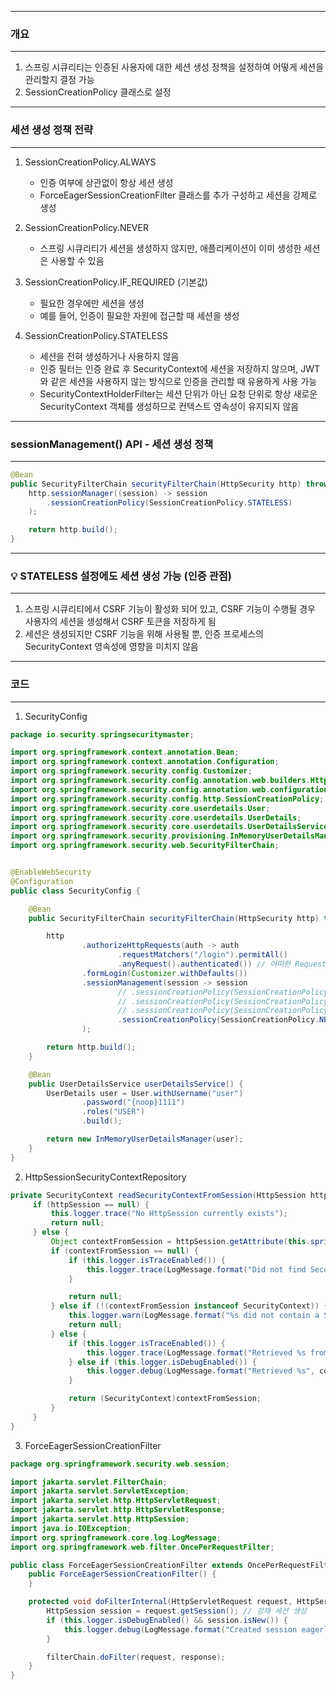 -----
### 개요
-----
1. 스프링 시큐리티는 인증된 사용자에 대한 세션 생성 정책을 설정하여 어떻게 세션을 관리할지 결정 가능
2. SessionCreationPolicy 클래스로 설정

-----
### 세션 생성 정책 전략
-----
1. SessionCreationPolicy.ALWAYS
   - 인증 여부에 상관없이 항상 세션 생성
   - ForceEagerSessionCreationFilter 클래스를 추가 구성하고 세션을 강제로 생성

2. SessionCreationPolicy.NEVER
   - 스프링 시큐리티가 세션을 생성하지 않지만, 애플리케이션이 이미 생성한 세션은 사용할 수 있음

3. SessionCreationPolicy.IF_REQUIRED (기본값)
   - 필요한 경우에만 세션을 생성
   - 예를 들어, 인증이 필요한 자원에 접근할 때 세션을 생성

4. SessionCreationPolicy.STATELESS
   - 세션을 전혀 생성하거나 사용하지 않음
   - 인증 필터는 인증 완료 후 SecurityContext에 세션을 저장하지 않으며, JWT와 같은 세션을 사용하지 않는 방식으로 인증을 관리할 때 유용하게 사용 가능
   - SecurityContextHolderFilter는 세션 단위가 아닌 요청 단위로 항상 새로운 SecurityContext 객체를 생성하므로 컨텍스트 영속성이 유지되지 않음

-----
### sessionManagement() API - 세션 생성 정책
-----
```java
@Bean
public SecurityFilterChain securityFilterChain(HttpSecurity http) throws Exception {
    http.sessionManager((session) -> session
        .sessionCreationPolicy(SessionCreationPolicy.STATELESS)
    );

    return http.build();
}
```

-----
### 💡 STATELESS 설정에도 세션 생성 가능 (인증 관점)
-----
1. 스프링 시큐리티에서 CSRF 기능이 활성화 되어 있고, CSRF 기능이 수행될 경우 사용자의 세션을 생성해서 CSRF 토큰을 저장하게 됨
2. 세션은 생성되지만 CSRF 기능을 위해 사용될 뿐, 인증 프로세스의 SecurityContext 영속성에 영향을 미치지 않음

-----
### 코드
-----
1. SecurityConfig
```java
package io.security.springsecuritymaster;

import org.springframework.context.annotation.Bean;
import org.springframework.context.annotation.Configuration;
import org.springframework.security.config.Customizer;
import org.springframework.security.config.annotation.web.builders.HttpSecurity;
import org.springframework.security.config.annotation.web.configuration.EnableWebSecurity;
import org.springframework.security.config.http.SessionCreationPolicy;
import org.springframework.security.core.userdetails.User;
import org.springframework.security.core.userdetails.UserDetails;
import org.springframework.security.core.userdetails.UserDetailsService;
import org.springframework.security.provisioning.InMemoryUserDetailsManager;
import org.springframework.security.web.SecurityFilterChain;


@EnableWebSecurity
@Configuration
public class SecurityConfig {

    @Bean
    public SecurityFilterChain securityFilterChain(HttpSecurity http) throws Exception {

        http
                .authorizeHttpRequests(auth -> auth
                        .requestMatchers("/login").permitAll()
                        .anyRequest().authenticated()) // 어떠한 Request에 대해서 인증을 받아 인가 실시
                .formLogin(Customizer.withDefaults())
                .sessionManagement(session -> session
                        // .sessionCreationPolicy(SessionCreationPolicy.IF_REQUIRED)
                        // .sessionCreationPolicy(SessionCreationPolicy.ALWAYS)
                        // .sessionCreationPolicy(SessionCreationPolicy.STATELESS)
                        .sessionCreationPolicy(SessionCreationPolicy.NEVER)
                );

        return http.build();
    }

    @Bean
    public UserDetailsService userDetailsService() {
        UserDetails user = User.withUsername("user")
                .password("{noop}1111")
                .roles("USER")
                .build();

        return new InMemoryUserDetailsManager(user);
    }
}
```

2. HttpSessionSecurityContextRepository
```java
private SecurityContext readSecurityContextFromSession(HttpSession httpSession) {
     if (httpSession == null) {
         this.logger.trace("No HttpSession currently exists");
         return null;
     } else {
         Object contextFromSession = httpSession.getAttribute(this.springSecurityContextKey);
         if (contextFromSession == null) {
             if (this.logger.isTraceEnabled()) {
                 this.logger.trace(LogMessage.format("Did not find SecurityContext in HttpSession %s using the SPRING_SECURITY_CONTEXT session attribute", httpSession.getId()));
             }

             return null;
         } else if (!(contextFromSession instanceof SecurityContext)) {
             this.logger.warn(LogMessage.format("%s did not contain a SecurityContext but contained: '%s'; are you improperly modifying the HttpSession directly (you should always use SecurityContextHolder) or using the HttpSession attribute reserved for this class?", this.springSecurityContextKey, contextFromSession));
             return null;
         } else {
             if (this.logger.isTraceEnabled()) {
                 this.logger.trace(LogMessage.format("Retrieved %s from %s", contextFromSession, this.springSecurityContextKey));
             } else if (this.logger.isDebugEnabled()) {
                 this.logger.debug(LogMessage.format("Retrieved %s", contextFromSession));
             }

             return (SecurityContext)contextFromSession;
         }
     }
}
```

3. ForceEagerSessionCreationFilter
```java
package org.springframework.security.web.session;

import jakarta.servlet.FilterChain;
import jakarta.servlet.ServletException;
import jakarta.servlet.http.HttpServletRequest;
import jakarta.servlet.http.HttpServletResponse;
import jakarta.servlet.http.HttpSession;
import java.io.IOException;
import org.springframework.core.log.LogMessage;
import org.springframework.web.filter.OncePerRequestFilter;

public class ForceEagerSessionCreationFilter extends OncePerRequestFilter {
    public ForceEagerSessionCreationFilter() {
    }

    protected void doFilterInternal(HttpServletRequest request, HttpServletResponse response, FilterChain filterChain) throws ServletException, IOException {
        HttpSession session = request.getSession(); // 강재 세션 생성
        if (this.logger.isDebugEnabled() && session.isNew()) {
            this.logger.debug(LogMessage.format("Created session eagerly", new Object[0]));
        }

        filterChain.doFilter(request, response);
    }
}
```
